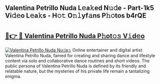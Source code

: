 ## Valentina Petrillo Nuda L𝚎a𝚔ed N𝚞𝚍e - Part-1k5 Vi𝚍𝚎o L𝚎a𝚔s - H𝚘𝚝 O𝚗𝚕yf𝚊ns P𝚑𝚘tos b4rQE

# <h2><a href="http://kfekn9i.oniu.top/?m=Valentina+Petrillo+Nuda">🔗👉 🔴 Valentina Petrillo Nuda P𝚑ot𝚘𝚜 V𝚒d𝚎o</a></h2>

[![Valentina Petrillo Nuda Nu𝚍e𝚜](https://i.imgur.com/0qMVB7G.gif)](http://kfekn9i.oniu.top/?m=Valentina+Petrillo+Nuda)
Online entertainer and digital artist Valentina Petrillo Nuda, famed for creating and sharing dance and lifestyle content via solo and collaborative dance routines and short videos. The public persona of Valentina Petrillo Nuda is defined by its friendly and relatable nature, but the mysteries of his private life remain a tantalizing enigma.  

